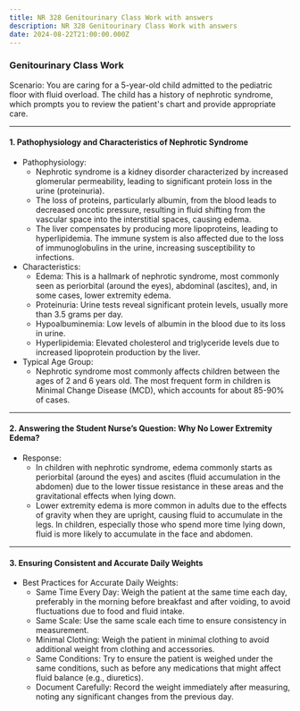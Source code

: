 ```yaml
---
title: NR 328 Genitourinary Class Work with answers
description: NR 328 Genitourinary Class Work with answers
date: 2024-08-22T21:00:00.000Z
---
```


### Genitourinary Class Work

Scenario:
You are caring for a 5-year-old child admitted to the pediatric floor with fluid overload. The child has a history of nephrotic syndrome, which prompts you to review the patient's chart and provide appropriate care.

***

#### 1. Pathophysiology and Characteristics of Nephrotic Syndrome

* Pathophysiology:
  * Nephrotic syndrome is a kidney disorder characterized by increased glomerular permeability, leading to significant protein loss in the urine (proteinuria).
  * The loss of proteins, particularly albumin, from the blood leads to decreased oncotic pressure, resulting in fluid shifting from the vascular space into the interstitial spaces, causing edema.
  * The liver compensates by producing more lipoproteins, leading to hyperlipidemia. The immune system is also affected due to the loss of immunoglobulins in the urine, increasing susceptibility to infections.
* Characteristics:
  * Edema: This is a hallmark of nephrotic syndrome, most commonly seen as periorbital (around the eyes), abdominal (ascites), and, in some cases, lower extremity edema.
  * Proteinuria: Urine tests reveal significant protein levels, usually more than 3.5 grams per day.
  * Hypoalbuminemia: Low levels of albumin in the blood due to its loss in urine.
  * Hyperlipidemia: Elevated cholesterol and triglyceride levels due to increased lipoprotein production by the liver.
* Typical Age Group:
  * Nephrotic syndrome most commonly affects children between the ages of 2 and 6 years old. The most frequent form in children is Minimal Change Disease (MCD), which accounts for about 85-90% of cases.

***

#### 2. Answering the Student Nurse’s Question: Why No Lower Extremity Edema?

* Response:
  * In children with nephrotic syndrome, edema commonly starts as periorbital (around the eyes) and ascites (fluid accumulation in the abdomen) due to the lower tissue resistance in these areas and the gravitational effects when lying down.
  * Lower extremity edema is more common in adults due to the effects of gravity when they are upright, causing fluid to accumulate in the legs. In children, especially those who spend more time lying down, fluid is more likely to accumulate in the face and abdomen.

***

#### 3. Ensuring Consistent and Accurate Daily Weights

* Best Practices for Accurate Daily Weights:
  * Same Time Every Day: Weigh the patient at the same time each day, preferably in the morning before breakfast and after voiding, to avoid fluctuations due to food and fluid intake.
  * Same Scale: Use the same scale each time to ensure consistency in measurement.
  * Minimal Clothing: Weigh the patient in minimal clothing to avoid additional weight from clothing and accessories.
  * Same Conditions: Try to ensure the patient is weighed under the same conditions, such as before any medications that might affect fluid balance (e.g., diuretics).
  * Document Carefully: Record the weight immediately after measuring, noting any significant changes from the previous day.
